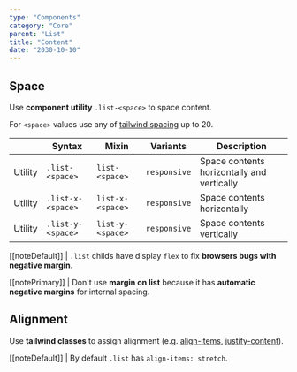 ```yaml
---
type: "Components"
category: "Core"
parent: "List"
title: "Content"
date: "2030-10-10"
---
```


## Space

Use **component utility** `.list-<space>` to space content.

For `<space>` values use any of [tailwind spacing](https://tailwindcss.com/docs/customizing-spacing) up to 20.

<div class="table-overflow">

|                      | Syntax                          | Mixin            | Variants               | Description                   |
| ----------------------- | ---------------------------- | -----------------| ----------------------------- |----------------------------- |
| Utility                  | `.list-<space>`       | `list-<space>`                | `responsive`                | Space contents horizontally and vertically            |
| Utility                  | `.list-x-<space>`       | `list-x-<space>`                | `responsive`                | Space contents horizontally            |
| Utility                  | `.list-y-<space>`       | `list-y-<space>`                | `responsive`                | Space contents vertically            |

</div>

[[noteDefault]]
| `.list` childs have display `flex` to fix **browsers bugs with negative margin**.

[[notePrimary]]
| Don't use **margin on list** because it has **automatic negative margins** for internal spacing.

<demo>
  <demovanilla src="vanilla/components/core/list/space-px">
  </demovanilla>
  <demovanilla src="vanilla/components/core/list/space-1">
  </demovanilla>
  <demovanilla src="vanilla/components/core/list/space-2">
  </demovanilla>
  <demovanilla src="vanilla/components/core/list/space-3">
  </demovanilla>
  <demovanilla src="vanilla/components/core/list/space-4">
  </demovanilla>
</demo>

## Alignment

Use **tailwind classes** to assign alignment (e.g. [align-items](https://tailwindcss.com/docs/align-items), [justify-content](https://tailwindcss.com/docs/justify-content)).

[[noteDefault]]
| By default `.list` has `align-items: stretch`.

<demo>
  <demovanilla src="vanilla/components/core/list/alignment">
  </demovanilla>
</demo>
